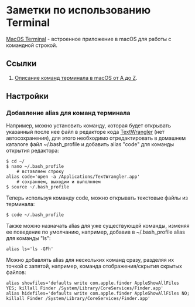 # Заметки по использованию Terminal

[MacOS Terminal](https://support.apple.com/ru-ru/guide/terminal/welcome/mac) - встроенное приложение в macOS для работы с командной строкой.

<!--ts-->
<!--te-->

## Ссылки

1. [Описание команд терминала в macOS от A до Z](http://osxh.ru/content/spisok-terminalnyh-komand-os-x).

## Настройки

### Добавление alias для команд терминала
	
Например, можно установить команду, которая будет открывать указанный после нее файл в редакторе кода [TextWrangler](https://itunes.apple.com/ru/app/textwrangler/id404010395?mt=12) (нет автосохранения), для этого необходимо отредактировать в домашнем каталоге файл ~/.bash_profile и добавить alias "code" для команды открытия редактора:

	$ cd ~/
	$ nano ~/.bash_profile
		# вставляем строку
	alias code='open -a /Applications/TextWrangler.app'
		# сохраняем, выходим и выполняем	
	$ source ~/.bash_profile
	
Теперь используя команду code, можно открывать текстовые файлы из терминала:

	$ code ~/.bash_profile

Также можно назначать alias для уже существующей команды, изменяя ее поведение по умолчанию, например, добавив в ~/.bash_profile alias для команды "ls":

	alias ls='ls -GFh'

Можно добавлять alias для нескольких команд сразу, разделяя их точкой с запятой, например, команда отображения/скрытия скрытых файлов:

	alias showfiles='defaults write com.apple.finder AppleShowAllFiles YES; killall Finder /System/Library/CoreServices/Finder.app'
	alias hidefiles='defaults write com.apple.finder AppleShowAllFiles NO; killall Finder /System/Library/CoreServices/Finder.app'